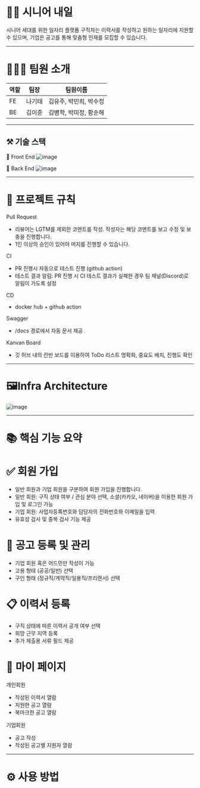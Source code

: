 # 🕺🏻 시니어 내일

시니어 세대를 위한 일자리 플랫폼
구직자는 이력서를 작성하고 원하는 일자리에 지원할 수 있으며, 기업은 공고를 통해 맞춤형 인재를 모집할 수 있습니다.

---
# 🧑🏻‍💻 팀원 소개

| 역할   | 팀장   | 팀원이름             |               
|--------|------| ------------------ |
| FE     | 나기태 | 김유주, 박민희, 박수정 |
| BE     | 김이준 | 김병학, 박미정, 황순해 |

---
## ⚒️ 기술 스택

💛 Front End
![image](https://github.com/user-attachments/assets/c07c91f7-da7a-4b29-bfb1-92ecc253a6ce)


💚 Back End
![image](https://github.com/user-attachments/assets/486a4508-f7dd-4469-85f0-34777194c66c)


---
# 📁 프로젝트 규칙

Pull Request
+ 리뷰어는 LGTM를 제외한 코멘트를 작성. 작성자는 해당 코멘트를 보고 수정 및 보충을 진행합니다.
+ 1인 이상의 승인이 있어야 머지를 진행할 수 있습니다.

CI
+ PR 진행시 자동으로 테스트 진행 (github action)
+ 테스트 결과 알림: PR 진행 시 CI 테스트 결과가 실패한 경우 팀 채널(Discord)로 알림이 가도록 설정

CD
+ docker hub + github action

Swagger
+ /docs 경로에서 자동 문서 제공

Kanvan Board
+ 깃 허브 내의 칸반 보드를 이용하여 ToDo 리스트 명확화, 중요도 배치, 진행도 확인

---
# 🖼️Infra Architecture
![image](https://github.com/user-attachments/assets/61d82d53-b22e-4a1f-b37b-4a0ddeda8874)


---
# 📚 핵심 기능 요약 

# ✅ 회원 가입
- 일반 회원과 기업 회원을 구분하여 회원 가입을 진행합니다.
- 일반 회원: 구직 상태 여부 / 관심 분야 선택, 소셜(카카오, 네이버)을 이용한 회원 가입 및 로그인 가능
- 기업 회원: 사업자등록번호와 담당자의 전화번호와 이메일을 입력
- 유효성 검사 및 중복 검사 기능 제공

# 📝 공고 등록 및 관리
- 기업 회원 혹은 어드민만 작성이 가능
- 고용 형태 (공공/일반) 선택
- 구인 형태 (정규직/계약직/일용직/프리랜서) 선택

# 📋 이력서 등록
- 구직 상태에 따른 이력서 공개 여부 선택
- 희망 근무 지역 등록
- 추가 제출용 서류 필드 제공

# 👤 마이 페이지
개인회원
- 작성된 이력서 열람
- 지원한 공고 열람
- 북마크한 공고 열람

기업회원
- 공고 작성
- 작성된 공고별 지원자 열람

---
# ⚙️ 사용 방법
